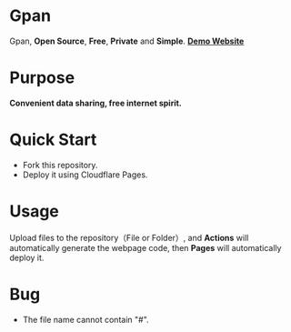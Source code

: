 # Gpan
Gpan, **Open Source**, **Free**, **Private** and **Simple**.
[**Demo Website**](https://bohui-gpan.pages.dev)
# Purpose
**Convenient data sharing, free internet spirit.**
# Quick Start
- Fork this repository.
- Deploy it using Cloudflare Pages.
# Usage
Upload files to the repository（File or Folder）, and **Actions** will automatically generate the webpage code, then **Pages** will automatically deploy it.
# Bug
- The file name cannot contain "#".
